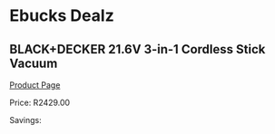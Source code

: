 
# Ebucks Dealz
## BLACK+DECKER 21.6V 3-in-1 Cordless Stick Vacuum
[Product Page](https://www.ebucks.com/web/shop/productSelected.do?prodId=1069210986&catId=998409624)

Price: R2429.00

Savings: 


	